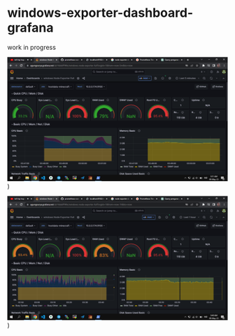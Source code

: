 # windows-exporter-dashboard-grafana


work in progress



![image](https://github.com/agungsoboru/windows-exporter-dashboard-grafana/blob/main/Screenshot%20(1367).png))

![image](https://github.com/agungsoboru/windows-exporter-dashboard-grafana/blob/main/Screenshot%20(1366).png))
